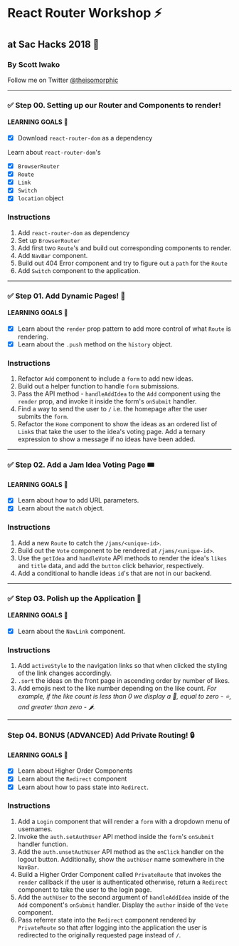 # React Router Workshop ⚡️

## at Sac Hacks 2018 🚀

### By Scott Iwako

Follow me on Twitter [@theisomorphic](https://twitter.com/theisomorphic)

---

### ✅ Step 00. Setting up our Router and Components to render!

#### LEARNING GOALS 🥅

- [x] Download `react-router-dom` as a dependency

Learn about `react-router-dom`'s

- [x] `BrowserRouter`
- [x] `Route`
- [x] `Link`
- [x] `Switch`
- [x] `location` object

### Instructions

1. Add `react-router-dom` as dependency
2. Set up `BrowserRouter`
3. Add first two `Route`'s and build out corresponding components to render.
4. Add `NavBar` component.
5. Build out 404 Error component and try to figure out a `path` for the `Route`
6. Add `Switch` component to the application.

---

### ✅ Step 01. Add Dynamic Pages! 🚀

#### LEARNING GOALS 🥅

- [x] Learn about the `render` prop pattern to add more control of what `Route` is rendering.
- [x] Learn about the `.push` method on the `history` object.

### Instructions

1. Refactor `Add` component to include a `form` to add new ideas.
2. Build out a helper function to handle `form` submissions.
3. Pass the API method - `handleAddIdea` to the `Add` component using the `render` prop, and invoke it inside the form's `onSubmit` handler.
4. Find a way to send the user to `/` i.e. the homepage after the user submits the `form`.
5. Refactor the `Home` component to show the ideas as an ordered list of `Link`s that take the user to the idea's voting page. Add a ternary expression to show a message if no ideas have been added.

---

### ✅ Step 02. Add a Jam Idea Voting Page 🎟

#### LEARNING GOALS 🥅

- [x] Learn about how to add URL parameters.
- [x] Learn about the `match` object.

### Instructions

1. Add a new `Route` to catch the `/jams/<unique-id>`.
2. Build out the `Vote` component to be rendered at `/jams/<unique-id>`.
3. Use the `getIdea` and `handleVote` API methods to render the idea's `likes` and `title` data, and add the `button` click behavior, respectively.
4. Add a conditional to handle ideas `id`'s that are not in our backend.

---

### ✅ Step 03. Polish up the Application 💅

#### LEARNING GOALS 🥅

- [x] Learn about the `NavLink` component.

### Instructions

1. Add `activeStyle` to the navigation links so that when clicked the styling of the link changes accordingly.
2. `.sort` the ideas on the front page in ascending order by number of likes.
3. Add emojis next to the like number depending on the like count. _For example, if the like count is less than 0 we display a 💩, equal to zero - ⭐️, and greater than zero - 🌶._

---

### Step 04. BONUS (ADVANCED) Add Private Routing! 🔒

#### LEARNING GOALS 🥅

- [x] Learn about Higher Order Components
- [x] Learn about the `Redirect` component
- [x] Learn about how to pass state into `Redirect`.

### Instructions

1. Add a `Login` component that will render a `form` with a dropdown menu of usernames.
2. Invoke the `auth.setAuthUser` API method inside the `form`'s `onSubmit` handler function.
3. Add the `auth.unsetAuthUser` API method as the `onClick` handler on the logout button. Additionally, show the `authUser` name somewhere in the `NavBar`.
4. Build a Higher Order Component called `PrivateRoute` that invokes the `render` callback if the user is authenticated otherwise, return a `Redirect` component to take the user to the login page.
5. Add the `authUser` to the second argument of `handleAddIdea` inside of the `Add` component's `onSubmit` handler. Display the `author` inside of the `Vote` component.
6. Pass referrer state into the `Redirect` component rendered by `PrivateRoute` so that after logging into the application the user is redirected to the originally requested page instead of `/`.
